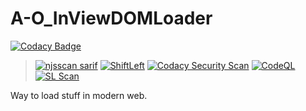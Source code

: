 # A-O_InViewDOMLoader
[![Codacy Badge](https://api.codacy.com/project/badge/Grade/1d593c5336924700b0b7d82d0c291c08)](https://app.codacy.com/gh/MyUserNameIsMyUserName/A-O_InViewDOMLoader?utm_source=github.com&utm_medium=referral&utm_content=MyUserNameIsMyUserName/A-O_InViewDOMLoader&utm_campaign=Badge_Grade_Settings)
> [![njsscan sarif](https://github.com/MyUserNameIsMyUserName/A-O_InViewDOMLoader/actions/workflows/njsscan-analysis.yml/badge.svg)](https://github.com/MyUserNameIsMyUserName/A-O_InViewDOMLoader/actions/workflows/njsscan-analysis.yml) [![ShiftLeft](https://github.com/MyUserNameIsMyUserName/A-O_InViewDOMLoader/actions/workflows/shiftleft.yml/badge.svg)](https://github.com/MyUserNameIsMyUserName/A-O_InViewDOMLoader/actions/workflows/shiftleft.yml) [![Codacy Security Scan](https://github.com/MyUserNameIsMyUserName/A-O_InViewDOMLoader/actions/workflows/codacy-analysis.yml/badge.svg)](https://github.com/MyUserNameIsMyUserName/A-O_InViewDOMLoader/actions/workflows/codacy-analysis.yml) [![CodeQL](https://github.com/MyUserNameIsMyUserName/A-O_InViewDOMLoader/actions/workflows/codeql-analysis.yml/badge.svg)](https://github.com/MyUserNameIsMyUserName/A-O_InViewDOMLoader/actions/workflows/codeql-analysis.yml) [![SL Scan](https://github.com/MyUserNameIsMyUserName/A-O_InViewDOMLoader/actions/workflows/shiftleft-analysis.yml/badge.svg)](https://github.com/MyUserNameIsMyUserName/A-O_InViewDOMLoader/actions/workflows/shiftleft-analysis.yml)




Way to load stuff in modern web.
